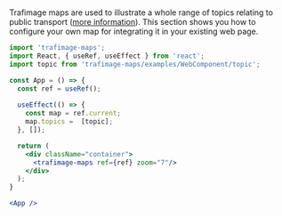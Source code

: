 #

Trafimage maps are used to illustrate a whole range of topics relating to public transport ([more information](https://www.sbb.ch/en/bahnhof-services/bahnhoefe/karten-bahnhofplaene/trafimage-karten.html)).
This section shows you how to configure your own map for integrating it in your existing web page.

```jsx
import 'trafimage-maps';
import React, { useRef, useEffect } from 'react';
import topic from 'trafimage-maps/examples/WebComponent/topic';

const App = () => {
  const ref = useRef();
  
  useEffect(() => {
    const map = ref.current;
    map.topics =  [topic];
  }, []);

  return (
    <div className="container">
      <trafimage-maps ref={ref} zoom="7"/>
    </div>
  );
}

<App />
```
